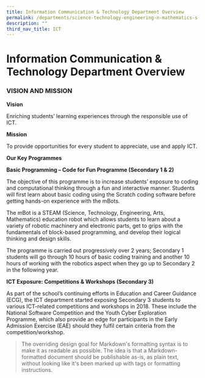 ```yaml
---
title: Information Communication & Technology Department Overview
permalink: /departments/science-technology-engineering-n-mathematics-s-t-e-m/ict/ict-department-overview
description: ""
third_nav_title: ICT
---
```

# Information Communication & Technology Department Overview

### VISION AND MISSION 

**Vision** 

Enriching students’ learning experiences through the responsible use of ICT.

**Mission** 

To provide opportunities for every student to appreciate, use and apply ICT.

**Our Key Programmes**

**Basic Programming – Code for Fun Programme (Secondary 1 & 2)**

The objective of this programme is to increase students’ exposure to coding and computational thinking through a fun and interactive manner. Students will first learn about basic coding using the Scratch coding software before getting hands-on experience with the mBots.

The mBot is a STEAM (Science, Technology, Engineering, Arts, Mathematics) education robot which allows students to learn about a variety of robotic machinery and electronic parts, get to grips with the fundamentals of block-based programming, and develop their logical thinking and design skills.

The programme is carried out progressively over 2 years; Secondary 1 students will go through 10 hours of basic coding training and another 10 hours of working with the robotics aspect when they go up to Secondary 2 in the following year.
 
**ICT Exposure: Competitions & Workshops (Secondary 3)**

As part of the school’s continuing efforts in Education and Career Guidance (ECG), the ICT department started exposing Secondary 3 students to various ICT-related competitions and workshops in 2018.
These include the National Software Competition and the Youth Cyber Exploration Programme, which also provide an edge for participants in the Early Admission Exercise (EAE) should they fulfil certain criteria from the competition/workshop.


> The overriding design goal for Markdown's
> formatting syntax is to make it as readable
> as possible. The idea is that a
> Markdown-formatted document should be
> publishable as-is, as plain text, without
> looking like it's been marked up with tags
> or formatting instructions.